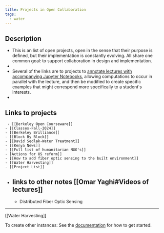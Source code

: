 ```yaml
---
title: Projects in Open Collaboration
tags:
  - water
---
```

## Description
- This is an list of open projects, open in the sense that their purpose is defined, but their implementation is constantly evolving. All share one common goal: to support collaboration in design and implementation.  
- 
- Several of the links are to projects to [annotate lectures with accompanying Jupyter Notebooks](Build%20Jupyter%20notebook%20supplement%20to%20ELP%20Water%20lectures), allowing computations to occur in parallel with the lecture, and then be modified to create specific examples that might correspond more specifically to a student's interests.
- 
## Links to projects

	 - [[Berkeley Open Courseware]]
	- [[Classes-Fall-2024]]
	- [[Berkeley Brilliance]]
	- [[Block By Block]]
	- [[David Sedlak-Water Treatment]]
	- [[Kenya News]]
	- [[Full list of humanitarian NGO's]]
	- [Actions for US reform]]
	- [[How to add fiber optic sensing to the built environment]]
	- [[Water Harvesting]]
	- [[Project List]]
- links to other notes
	[[Omar Yaghi#Videos of lectures]]
	- 
	- Distributed Fiber Optic Sensing
---


[[Water Harvesting]]


To create other instances: 
See the [documentation](https://quartz.jzhao.xyz) for how to get started.
